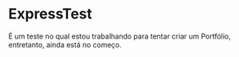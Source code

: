 # ExpressTest
É um teste no qual estou trabalhando para tentar criar um Portfólio, entretanto, ainda está no começo.
